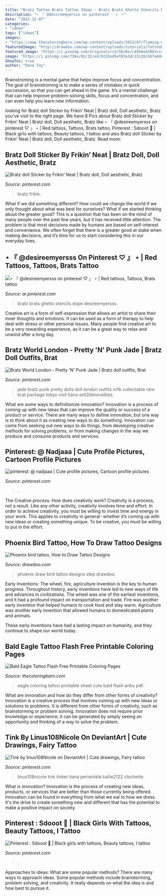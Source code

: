 ```yaml
---
title: "Bratz Tattoo Bratz Tattoo Ideas - Bratz Brats Ghetto Stencils Dope Desireemyersss"
description: "⋆ 『 @desireemyersss on pinterest ♡ 』 ⋆"
date: "2022-12-07"
categories:
- "ideas"
tags: ["ideas"]
images:
- "https://www.thecoloringbarn.com/wp-content/uploads/2013/07/flaming-eagle-tattoo.jpg"
featuredImage: "http://drawdoo.com/wp-content/uploads/tutorials/TattooDesigns/lesson16/step_00.png"
featured_image: "https://i.pinimg.com/originals/c4/5b/6e/c45b6ed39b5ccabf01f1c53480f7af7b.jpg"
image: "https://i.pinimg.com/736x/92/32/ed/9232ed5ef03a3dc15128cb67a4defe94.jpg"
ShowToc: true
author: "Dena Toy"
---
```



Brainstroming is a mental game that helps improve focus and concentration. The goal of brainstroming is to make a series of mistakes in quick succession, so that you can get ahead in the game. It’s a mental challenge that can help improve problem-solving skills, focus and concentration, and can even help you learn new information.

	

		
looking for Bratz doll Sticker by Frikin’ Neat | Bratz doll, Doll aesthetic, Bratz you've visit to the right page. We have 8 Pics about Bratz doll Sticker by Frikin’ Neat | Bratz doll, Doll aesthetic, Bratz like ⋆ 『 @desireemyersss on pinterest ♡ 』 ⋆ | Red tattoos, Tattoos, Brats tattoo, Pinterest : Sdooot 🤪 | Black girls with tattoos, Beauty tattoos, I tattoo and also Bratz doll Sticker by Frikin’ Neat | Bratz doll, Doll aesthetic, Bratz. Read more:
		
    
## Bratz Doll Sticker By Frikin’ Neat | Bratz Doll, Doll Aesthetic, Bratz

<img loading=lazy src="https://i.pinimg.com/736x/92/32/ed/9232ed5ef03a3dc15128cb67a4defe94.jpg" onerror="this.onerror=null;this.src='https://tse1.mm.bing.net/th?id=OIP.7AFFcXu5J8TWbs6sXwbMOwHaHa&amp;pid=15.1';" alt="Bratz doll Sticker by Frikin’ Neat | Bratz doll, Doll aesthetic, Bratz">

_Source: pinterest.com_

>bratz frikin. 

	

What if we did something different?
How could we change the world if we only thought about what was best for ourselves? What if we started thinking about the greater good? This is a question that has been on the mind of many people over the past few years, but it has received little attention. The problem is that most decisions made by humans are based on self-interest and convenience. We often forget that there is a greater good at stake when making decisions, and it’s time for us to start considering this in our everyday lives.

    
## ⋆ 『 @desireemyersss On Pinterest ♡ 』 ⋆ | Red Tattoos, Tattoos, Brats Tattoo

<img loading=lazy src="https://i.pinimg.com/736x/57/ea/66/57ea66d944011764a26558484cad2518.jpg" onerror="this.onerror=null;this.src='https://tse3.mm.bing.net/th?id=OIP.1neGPDw_4Krw5JTQe2chqgHaHX&amp;pid=15.1';" alt="⋆ 『 @desireemyersss on pinterest ♡ 』 ⋆ | Red tattoos, Tattoos, Brats tattoo">

_Source: ar.pinterest.com_

>bratz brats ghetto stencils dope desireemyersss. 

	

Creative art is a form of self-expression that allows an artist to share their inner thoughts and emotions. It can be used as a form of therapy to help deal with stress or other personal issues. Many people find creative art to be a very rewarding experience, as it can be a great way to relax and unwind after a long day.

    
## Bratz World London - Pretty &#039;N&#039; Punk Jade | Bratz Doll Outfits, Brat

<img loading=lazy src="https://i.pinimg.com/originals/c4/5b/6e/c45b6ed39b5ccabf01f1c53480f7af7b.jpg" onerror="this.onerror=null;this.src='https://tse2.mm.bing.net/th?id=OIP.S3LT_bxi9KWxQuGCZlbueQAAAA&amp;pid=15.1';" alt="Bratz World London - Pretty &#039;N&#039; Punk Jade | Bratz doll outfits, Brat">

_Source: pinterest.com_

>jade bratz punk pretty dolls doll london outfits nrfb collectable rare brat package tokyo visit tiana sell2bbnovelties. 

	

What are some ways to definitionize innovation?
Innovation is a process of coming up with new ideas that can improve the quality or success of a product or service. There are many ways to define innovation, but one way is to think about it as creating new ways to do something. Innovation can come from seeking out new ways to do things, from developing creative methods for solving problems, or from making changes in the way we produce and consume products and services.

    
## Pinterest: @ Nadjaaa | Cute Profile Pictures, Cartoon Profile Pictures

<img loading=lazy src="https://i.pinimg.com/736x/9a/95/8b/9a958bd6e42c77dfcd3773a5dfb790cb.jpg" onerror="this.onerror=null;this.src='https://tse1.mm.bing.net/th?id=OIP.4yNDSa4ZiZGSmJZ5Fmwq5wHaIn&amp;pid=15.1';" alt="pinterest: @ nadjaaa | Cute profile pictures, Cartoon profile pictures">

_Source: pinterest.com_

>. 

	

The Creative process: How does creativity work?
Creativity is a process, not a result. Like any other activity, creativity involves time and effort. In order to achieve creativity, you must be willing to invest time and energy in your work. This applies to creativity in general- whether it’s coming up with new ideas or creating something unique. To be creative, you must be willing to put in the effort.

    
## Phoenix Bird Tattoo, How To Draw Tattoo Designs

<img loading=lazy src="http://drawdoo.com/wp-content/uploads/tutorials/TattooDesigns/lesson16/step_00.png" onerror="this.onerror=null;this.src='https://tse1.mm.bing.net/th?id=OIP.EkXIMNTpb6wjOXUSGFXA0QHaHn&amp;pid=15.1';" alt="Phoenix bird tattoo, How to Draw Tattoo Designs">

_Source: drawdoo.com_

>phoenix draw bird tattoo designs step drawdoo. 

	

Early Inventions: The wheel, fire, agriculture
Invention is the key to human progress. Throughout history, early inventions have led to new ways of life and advances in civilizations.
The wheel was one of the earliest inventions, and it had a profound impact on transportation and trade. Fire was another early invention that helped humans to cook food and stay warm. Agriculture was another early invention that allowed humans to domesticated plants and animals.

These early inventions have had a lasting impact on humanity, and they continue to shape our world today.

    
## Bald Eagle Tattoo Flash Free Printable Coloring Pages

<img loading=lazy src="https://www.thecoloringbarn.com/wp-content/uploads/2013/07/flaming-eagle-tattoo.jpg" onerror="this.onerror=null;this.src='https://tse4.mm.bing.net/th?id=OIP.-SuP4C2sDTSehZV-DQTWpAHaFq&amp;pid=15.1';" alt="Bald Eagle Tattoo Flash Free Printable Coloring Pages">

_Source: thecoloringbarn.com_

>eagle coloring tattoo printable sheet cute bald flash anbu pdf. 

	

What are innovation and how do they differ from other forms of creativity?
Innovation is a creative process that involves coming up with new ideas or solutions to problems. It is different from other forms of creativity, such as brainstorming or problem solving. Innovation does not require prior knowledge or experience; it can be generated by simply seeing an opportunity and thinking of a way to solve the problem.

    
## Tink By Linus108Nicole On DeviantArt | Cute Drawings, Fairy Tattoo

<img loading=lazy src="https://i.pinimg.com/originals/6f/3a/b1/6f3ab15ecc51d9041337960292f9a7ab.jpg" onerror="this.onerror=null;this.src='https://tse3.mm.bing.net/th?id=OIP.DDee0pGwnRZIS1xrCw0LqwHaFz&amp;pid=15.1';" alt="Tink by linus108Nicole on DeviantArt | Cute drawings, Fairy tattoo">

_Source: pinterest.com_

>linus108nicole tink tinker tiana periwinkle kailie2122 clochette. 

	

What is innovation?
Innovation is the process of creating new ideas, products, or services that are better than those currently being offered. Innovation can be found in everything from what we eat to how we dress. It's the drive to create something new and different that has the potential to make a positive impact on society.

    
## Pinterest : Sdooot 🤪 | Black Girls With Tattoos, Beauty Tattoos, I Tattoo

<img loading=lazy src="https://i.pinimg.com/736x/93/30/2d/93302de371dde41481bcb589c3be8def.jpg" onerror="this.onerror=null;this.src='https://tse3.mm.bing.net/th?id=OIP.DJIQP58HRC17s6WcLH5aagHaNK&amp;pid=15.1';" alt="Pinterest : Sdooot 🤪 | Black girls with tattoos, Beauty tattoos, I tattoo">

_Source: pinterest.com_

>. 

	

Approaches to ideas: What are some popular methods?
There are many ways to approach ideas. Some popular methods include brainstorming, problem solving, and creativity. It really depends on what the idea is and how best to pursue it.

